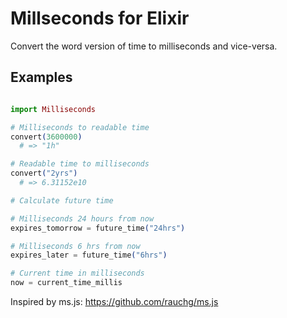 Millseconds for Elixir
======================

Convert the word version of time to milliseconds and vice-versa.

Examples
--------

```elixir

import Milliseconds

# Milliseconds to readable time
convert(3600000)
  # => "1h"

# Readable time to milliseconds
convert("2yrs")
  # => 6.31152e10

# Calculate future time

# Milliseconds 24 hours from now
expires_tomorrow = future_time("24hrs")

# Milliseconds 6 hrs from now
expires_later = future_time("6hrs")

# Current time in milliseconds
now = current_time_millis

```

Inspired by ms.js: https://github.com/rauchg/ms.js

